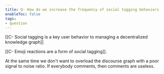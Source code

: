 ```yaml
---
title: Q- How do we increase the frequency of social tagging behaviors
enableToc: false
tags:
- question
---
```

[[C- Social tagging is a key user behavior to managing a decentralized knowledge graph]]

[[C- Emoji reactions are a form of social tagging]].

At the same time we don't want to overload the discourse graph with a poor signal to noise ratio. If everybody comments, then comments are useless.